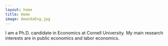 ```yaml
---
layout: home
title: Home
image: AmandaEng.jpg
---
```


I am a Ph.D. candidate in Economics at Cornell University. My main research interests are in public economics and labor economics.
